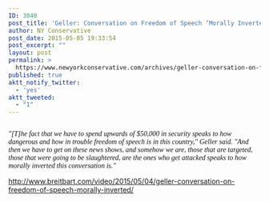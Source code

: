 ```yaml
---
ID: 3040
post_title: 'Geller: Conversation on Freedom of Speech ‘Morally Inverted’'
author: NY Conservative
post_date: 2015-05-05 19:33:54
post_excerpt: ""
layout: post
permalink: >
  https://www.newyorkconservative.com/archives/geller-conversation-on-freedom-of-speech-%e2%80%98morally-inverted%e2%80%99/
published: true
aktt_notify_twitter:
  - 'yes'
aktt_tweeted:
  - "1"
---
```

<p><img src="http://www.newyorkconservative.com/wp-content/uploads/2015/05/050515_2333_GellerConve1.jpg" alt=""/>
	</p><p><em><span style="color:#111111; font-family:Georgia">"[T]he fact that we have to spend upwards of $50,000 in security speaks to how dangerous and how in trouble freedom of speech is in this country," Geller said. "And then we have to get on these news shows, and somehow we are, those that are targeted, those that were going to be slaughtered, are the ones who get attacked speaks to how morally inverted this conversation is."</span>
		</em></p><p><a href="http://www.breitbart.com/video/2015/05/04/geller-conversation-on-freedom-of-speech-morally-inverted/">http://www.breitbart.com/video/2015/05/04/geller-conversation-on-freedom-of-speech-morally-inverted/</a>
	</p>